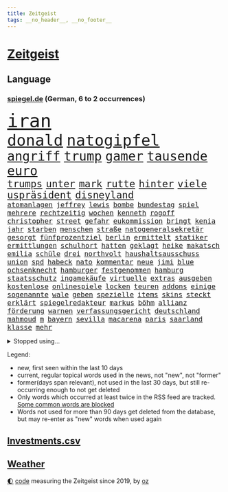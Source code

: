 ```yaml
---
title: Zeitgeist
tags: __no_header__, __no_footer__
---
```


# [Zeitgeist](https://oliz.io/zeitgeist/)

## Language

<h3><a href="https://www.spiegel.de" target="_blank">spiegel.de</a> (German, 6 to 2 occurrences)</h3>
<p style="font-family:monospace">
<span style="font-size:32pt"><a href="news_links.html#iran" class="current">iran</a></span>
<br>
<span style="font-size:27pt"><a href="news_links.html#donald" class="current">donald</a></span>
<span style="font-size:27pt"><a href="news_links.html#natogipfel" class="current">natogipfel</a></span>
<br>
<span style="font-size:22pt"><a href="news_links.html#angriff" class="current">angriff</a></span>
<span style="font-size:22pt"><a href="news_links.html#trump" class="current">trump</a></span>
<span style="font-size:22pt"><a href="news_links.html#gamer" class="new">gamer</a></span>
<span style="font-size:22pt"><a href="news_links.html#tausende" class="current">tausende</a></span>
<span style="font-size:22pt"><a href="news_links.html#euro" class="current">euro</a></span>
<br>
<span style="font-size:17pt"><a href="news_links.html#trumps" class="current">trumps</a></span>
<span style="font-size:17pt"><a href="news_links.html#unter" class="current">unter</a></span>
<span style="font-size:17pt"><a href="news_links.html#mark" class="current">mark</a></span>
<span style="font-size:17pt"><a href="news_links.html#rutte" class="current">rutte</a></span>
<span style="font-size:17pt"><a href="news_links.html#hinter" class="current">hinter</a></span>
<span style="font-size:17pt"><a href="news_links.html#viele" class="current">viele</a></span>
<span style="font-size:17pt"><a href="news_links.html#uspräsident" class="current">uspräsident</a></span>
<span style="font-size:17pt"><a href="news_links.html#disneyland" class="new">disneyland</a></span>
<br>
<span style="font-size:12pt"><a href="news_links.html#atomanlagen" class="current">atomanlagen</a></span>
<span style="font-size:12pt"><a href="news_links.html#jeffrey" class="current">jeffrey</a></span>
<span style="font-size:12pt"><a href="news_links.html#lewis" class="current">lewis</a></span>
<span style="font-size:12pt"><a href="news_links.html#bombe" class="current">bombe</a></span>
<span style="font-size:12pt"><a href="news_links.html#bundestag" class="current">bundestag</a></span>
<span style="font-size:12pt"><a href="news_links.html#spiel" class="current">spiel</a></span>
<span style="font-size:12pt"><a href="news_links.html#mehrere" class="current">mehrere</a></span>
<span style="font-size:12pt"><a href="news_links.html#rechtzeitig" class="current">rechtzeitig</a></span>
<span style="font-size:12pt"><a href="news_links.html#wochen" class="current">wochen</a></span>
<span style="font-size:12pt"><a href="news_links.html#kenneth" class="new">kenneth</a></span>
<span style="font-size:12pt"><a href="news_links.html#rogoff" class="new">rogoff</a></span>
<span style="font-size:12pt"><a href="news_links.html#christopher" class="current">christopher</a></span>
<span style="font-size:12pt"><a href="news_links.html#street" class="current">street</a></span>
<span style="font-size:12pt"><a href="news_links.html#gefahr" class="current">gefahr</a></span>
<span style="font-size:12pt"><a href="news_links.html#eukommission" class="current">eukommission</a></span>
<span style="font-size:12pt"><a href="news_links.html#bringt" class="current">bringt</a></span>
<span style="font-size:12pt"><a href="news_links.html#kenia" class="current">kenia</a></span>
<span style="font-size:12pt"><a href="news_links.html#jahr" class="current">jahr</a></span>
<span style="font-size:12pt"><a href="news_links.html#starben" class="current">starben</a></span>
<span style="font-size:12pt"><a href="news_links.html#menschen" class="current">menschen</a></span>
<span style="font-size:12pt"><a href="news_links.html#straße" class="current">straße</a></span>
<span style="font-size:12pt"><a href="news_links.html#natogeneralsekretär" class="current">natogeneralsekretär</a></span>
<span style="font-size:12pt"><a href="news_links.html#gesorgt" class="current">gesorgt</a></span>
<span style="font-size:12pt"><a href="news_links.html#fünfprozentziel" class="new">fünfprozentziel</a></span>
<span style="font-size:12pt"><a href="news_links.html#berlin" class="current">berlin</a></span>
<span style="font-size:12pt"><a href="news_links.html#ermittelt" class="current">ermittelt</a></span>
<span style="font-size:12pt"><a href="news_links.html#statiker" class="current">statiker</a></span>
<span style="font-size:12pt"><a href="news_links.html#ermittlungen" class="current">ermittlungen</a></span>
<span style="font-size:12pt"><a href="news_links.html#schulhort" class="current">schulhort</a></span>
<span style="font-size:12pt"><a href="news_links.html#hatten" class="current">hatten</a></span>
<span style="font-size:12pt"><a href="news_links.html#geklagt" class="current">geklagt</a></span>
<span style="font-size:12pt"><a href="news_links.html#heike" class="new">heike</a></span>
<span style="font-size:12pt"><a href="news_links.html#makatsch" class="new">makatsch</a></span>
<span style="font-size:12pt"><a href="news_links.html#emilia" class="new">emilia</a></span>
<span style="font-size:12pt"><a href="news_links.html#schüle" class="new">schüle</a></span>
<span style="font-size:12pt"><a href="news_links.html#drei" class="current">drei</a></span>
<span style="font-size:12pt"><a href="news_links.html#northvolt" class="current">northvolt</a></span>
<span style="font-size:12pt"><a href="news_links.html#haushaltsausschuss" class="current">haushaltsausschuss</a></span>
<span style="font-size:12pt"><a href="news_links.html#union" class="current">union</a></span>
<span style="font-size:12pt"><a href="news_links.html#spd" class="current">spd</a></span>
<span style="font-size:12pt"><a href="news_links.html#habeck" class="current">habeck</a></span>
<span style="font-size:12pt"><a href="news_links.html#nato" class="current">nato</a></span>
<span style="font-size:12pt"><a href="news_links.html#kommentar" class="current">kommentar</a></span>
<span style="font-size:12pt"><a href="news_links.html#neue" class="current">neue</a></span>
<span style="font-size:12pt"><a href="news_links.html#jimi" class="new">jimi</a></span>
<span style="font-size:12pt"><a href="news_links.html#blue" class="current">blue</a></span>
<span style="font-size:12pt"><a href="news_links.html#ochsenknecht" class="current">ochsenknecht</a></span>
<span style="font-size:12pt"><a href="news_links.html#hamburger" class="current">hamburger</a></span>
<span style="font-size:12pt"><a href="news_links.html#festgenommen" class="current">festgenommen</a></span>
<span style="font-size:12pt"><a href="news_links.html#hamburg" class="current">hamburg</a></span>
<span style="font-size:12pt"><a href="news_links.html#staatsschutz" class="new">staatsschutz</a></span>
<span style="font-size:12pt"><a href="news_links.html#ingamekäufe" class="current">ingamekäufe</a></span>
<span style="font-size:12pt"><a href="news_links.html#virtuelle" class="current">virtuelle</a></span>
<span style="font-size:12pt"><a href="news_links.html#extras" class="current">extras</a></span>
<span style="font-size:12pt"><a href="news_links.html#ausgeben" class="current">ausgeben</a></span>
<span style="font-size:12pt"><a href="news_links.html#kostenlose" class="current">kostenlose</a></span>
<span style="font-size:12pt"><a href="news_links.html#onlinespiele" class="new">onlinespiele</a></span>
<span style="font-size:12pt"><a href="news_links.html#locken" class="current">locken</a></span>
<span style="font-size:12pt"><a href="news_links.html#teuren" class="current">teuren</a></span>
<span style="font-size:12pt"><a href="news_links.html#addons" class="new">addons</a></span>
<span style="font-size:12pt"><a href="news_links.html#einige" class="current">einige</a></span>
<span style="font-size:12pt"><a href="news_links.html#sogenannte" class="current">sogenannte</a></span>
<span style="font-size:12pt"><a href="news_links.html#wale" class="current">wale</a></span>
<span style="font-size:12pt"><a href="news_links.html#geben" class="current">geben</a></span>
<span style="font-size:12pt"><a href="news_links.html#spezielle" class="current">spezielle</a></span>
<span style="font-size:12pt"><a href="news_links.html#items" class="new">items</a></span>
<span style="font-size:12pt"><a href="news_links.html#skins" class="new">skins</a></span>
<span style="font-size:12pt"><a href="news_links.html#steckt" class="current">steckt</a></span>
<span style="font-size:12pt"><a href="news_links.html#erklärt" class="current">erklärt</a></span>
<span style="font-size:12pt"><a href="news_links.html#spiegelredakteur" class="current">spiegelredakteur</a></span>
<span style="font-size:12pt"><a href="news_links.html#markus" class="current">markus</a></span>
<span style="font-size:12pt"><a href="news_links.html#böhm" class="new">böhm</a></span>
<span style="font-size:12pt"><a href="news_links.html#allianz" class="current">allianz</a></span>
<span style="font-size:12pt"><a href="news_links.html#förderung" class="current">förderung</a></span>
<span style="font-size:12pt"><a href="news_links.html#warnen" class="current">warnen</a></span>
<span style="font-size:12pt"><a href="news_links.html#verfassungsgericht" class="current">verfassungsgericht</a></span>
<span style="font-size:12pt"><a href="news_links.html#deutschland" class="current">deutschland</a></span>
<span style="font-size:12pt"><a href="news_links.html#mahmoud" class="current">mahmoud</a></span>
<span style="font-size:12pt"><a href="news_links.html#m" class="current">m</a></span>
<span style="font-size:12pt"><a href="news_links.html#bayern" class="current">bayern</a></span>
<span style="font-size:12pt"><a href="news_links.html#sevilla" class="current">sevilla</a></span>
<span style="font-size:12pt"><a href="news_links.html#macarena" class="new">macarena</a></span>
<span style="font-size:12pt"><a href="news_links.html#paris" class="current">paris</a></span>
<span style="font-size:12pt"><a href="news_links.html#saarland" class="current">saarland</a></span>
<span style="font-size:12pt"><a href="news_links.html#klasse" class="current">klasse</a></span>
<span style="font-size:12pt"><a href="news_links.html#mehr" class="current">mehr</a></span>
</p>
<details>
<summary>Stopped using...</summary>
<p class="former" style="font-size:12pt">
van(1707) gefordert(1706) getan(1706) bank(1705) bilanz(1705) facebook(1705) nachfolge(1705) senat(1705) umfeld(1705) vfl(1705) dauerhaft(1704) leichter(1704) vergeben(1704) welle(1704) übersicht(1704) beschreibt(1703) empörung(1703) kandidaten(1703) klein(1703) 2021(1702) beteiligten(1702) hören(1702) müsse(1702) reich(1702) konflikte(1701) positiv(1701) punkte(1701) verschwunden(1701) warentest(1701) löste(1700) minute(1700) rand(1700) 33(1699) aufstieg(1699) bestimmte(1699) livestream(1699) obama(1699) pflege(1699) schiff(1699) amerikaner(1698) amsterdam(1698) größter(1698) guter(1698) kämpfe(1698) prinz(1698) riss(1698) beispielen(1697) eintracht(1697) kleines(1697) kolumnist(1697) kraftvoll(1697) lauterbach(1697) literatur(1697) müller(1697) solle(1697) who(1697) befürchten(1696) hotel(1696) untersagt(1696) wirken(1696) forderte(1695) hieß(1695) jedenfalls(1695) sinn(1695) anteil(1694) nerven(1694) gemeinsamen(1693) west(1693) öffentlichkeit(1693) anlass(1692) hölle(1692) verbreitet(1692) wolle(1692) entsetzt(1690) projekt(1690) unbedingt(1690) 10(1689) anbieter(1688) heil(1687) schottland(1687) entscheidenden(1686) offiziellen(1686) brite(1685) erfolgreichsten(1684) genauso(1684) half(1683) juristisch(1682) polnische(1682) vorgelegt(1681) lücke(1680) affäre(1679) beschlagnahmt(1679) holocaust(1679) insolvenz(1676) trauert(1675) bundesverfassungsgericht(1673) verständnis(1673) verkehr(1670) schock(1668) sportler(1668) dauert(1666) unterdessen(1663) geblieben(1661) startup(1648) diagnose(1590) öffnet(1589) gezielt(1584) sahra(1559) wagenknecht(1559) übrig(1521) unfälle(1492) serbien(1459) volk(1441) las(1413) konzerns(1399) erkrankte(1388) gemeinschaft(1372) nachmittag(1372) gewohnt(1370) älteste(1338) lädt(1318) verteidiger(1307) loch(1281) kanzlers(1257) hauptbahnhof(1241) spektakel(1241) einheit(1222) helikopter(1221) umfragen(1217) mut(1211) stabil(1190) unmittelbar(1190) erneuerbare(1187) fünften(1186) 34(1172) unterliegt(1119) viral(1117) konzerte(1113) belegt(1102) jugendlicher(1098) kaffee(1093) youtube(1091) angehörigen(1086) neustart(1080) dramatische(1073) 16jähriger(1069) verstoßen(1067) schwächelt(1061) ähnlichen(1056) tode(1047) globalen(1044) offizielle(1036) raten(1034) giorgia(1030) antarktis(1016) kommunikation(1001) ersetzt(995) begegnung(985) psychologin(982) wählt(977) überraschenden(973) eric(945) redet(937) tabu(937) böhmermann(932) überzeugen(922) überlebende(920) größeren(903) jahresbeginn(903) verwendet(897) rammt(894) jung(885) lebensgefahr(885) passanten(880) minderjährige(874) islamistischen(863) filmen(853) schöner(847) vermeintliche(845) duisburg(827) hamilton(827) rechtspopulisten(825) begangen(817) fließen(817) betreiben(815) betrunkener(800) 13jährige(793) hoeneß(782) massenhaft(776) kolleginnen(774) beine(773) rad(766) unterbrochen(764) parteitag(758) auswirken(752) kane(752) schlagabtausch(747) schönsten(746) lebensgefährlich(743) rechtsextremer(721) unseren(713) schweigt(712) weisen(704) essener(702) pass(701) csuchef(698) besiegen(692) wmtitel(687) lagen(686) metropole(684) vergangene(676) metern(665) verkehrsunfall(653) trendwende(651) achtzigerjahren(636) generalbundesanwalt(635) 76(628) auftritte(622) qualifikation(621) fehlte(619) strafgerichtshof(615) 22jährige(609) taucht(603) bist(602) böse(602) begründet(599) nächte(598) versammelt(581) mohammad(580) via(578) wild(578) klingen(577) stellten(572) signalisiert(563) verschaffen(558) robbie(547) demnächst(542) dorthin(533) guardiola(531) geschützt(524) nicole(521) vincent(520) pep(515) begegnen(511) beantragt(503) michel(503) anhörung(498) elton(489) konzept(484) angeordnet(481) plänen(479) verbotene(478) sportlichen(469) verzögern(469) raf(468) gefeuert(465) befragt(462) ranking(462) sophia(461) apples(460) höchstwert(454) kitas(454) kreativ(454) erfolgreicher(449) überlassen(447) jamal(446) musiala(446) dominanz(444) ersatz(444) pole(442) abgrund(440) vorschriften(433) integration(432) ausprobiert(427) größtes(424) entlassung(422) escooter(422) gesenkt(420) einheimische(416) sticht(415) engel(412) ablauf(408) quartal(403) gezielten(402) klug(402) rafael(402) kehren(399) geldwäsche(398) bmw(396) kryptowährung(396) jeweiligen(394) vergnügen(392) 28jährige(389) bilden(386) heimspiel(384) schlacht(383) rutschen(382) schütze(382) brutalen(381) geteilt(379) steven(378) zelebriert(371) sonja(369) jubel(367) tourist(367) albanien(365) ordnete(365) franken(362) übte(362) basel(361) gemeint(361) neuestes(361) fitness(360) warnte(354) gebissen(351) urteile(351) wussten(351) harris(350) umsatz(346) autounfall(345) toben(342) gekämpft(340) wählten(340) bekamen(336) wanderer(336) fitnessstudio(335) ryanair(333) ausgeschieden(323) verkörpert(322) abnehmspritzen(320) vorgeschlagen(319) ansehen(318) notfalls(318) anrichten(314) skepsis(313) bundesnetzagentur(312) lächerlich(310) verzweifelt(309) adele(307) versammeln(306) ausgestattet(305) verließ(305) lka(303) einigkeit(299) aktionäre(298) lautet(297) 29jährige(296) traditionelle(296) viermal(295) verfolgungsjagd(294) vermeidet(294) wolf(292) plattformen(290) erstattet(288) fläche(287) signale(287) schnäppchen(283) übernahm(283) khan(282) pate(282) expartner(281) júnior(280) witze(279) dürr(278) gelangt(278) design(277) müde(277) with(277) 55(276) cem(276) özdemir(276) spieltag(273) warb(273) tolle(270) trieb(270) späte(266) scheiterns(265) usbundesstaaten(262) code(261) verdiente(260) bastelt(259) 2500(258) kabel(258) 02(256) stimmten(256) bescheiden(255) esc(255) ufer(254) dieter(252) direkte(252) streamingdienst(251) blume(250) königreich(250) skispringen(250) günstigen(248) rockstar(246) mutterschaft(245) zählen(245) eilt(244) first(244) frisur(244) fröhliche(243) häme(243) erpresser(239) vegas(239) exemplar(238) fische(238) antisemitischen(237) made(237) brett(236) laufenden(236) raphael(235) bröning(234) unterschrift(234) qualifiziert(232) designierte(231) pink(228) euch(227) zusammenarbeiten(227) johannes(226) manipulieren(226) größeres(225) fortan(224) gary(224) autobiografie(223) exporte(223) chinesischer(222) dunkelheit(221) moore(218) radikal(218) armin(217) laschet(217) millionenbetrag(216) grab(215) schlappe(215) pyrotechnik(214) hochschulen(213) andrij(211) beleg(211) bekomme(207) inmitten(207) russlandsanktionen(207) exchef(206) konzernen(206) wechseljahre(206) zufriedenheit(206) bruttoinlandsprodukt(205) aldi(204) luftfahrt(204) end(203) ruhen(203) lopez(201) unbekannter(201) beschwerde(198) unsichere(195) queeren(194) repräsentantenhaus(194) fraktionschef(192) stärkung(192) unheimliche(192) gegeneinander(191) wirtschaftsweisen(191) neugeborene(190) prozentpunkte(190) lobbyisten(188) onlyfans(188) rechtsradikalen(185) amtseinführung(184) scholz'(184) oeynhausen(183) schlange(183) verließen(181) befreiung(180) formtief(180) 65jährigen(179) baugenehmigungen(179) zusammengetragen(178) angekündigten(177) strafgerichtshofs(177) vereinigte(177) argument(176) models(176) soldat(176) derselben(175) nervt(175) neuigkeiten(175) schiffsunglück(175) amtskollegen(174) mexikanische(174) schauspielerinnen(174) norweger(172) spotify(172) wunde(171) preiserhöhungen(168) tabelle(168) begriffen(167) fbichef(167) verunglücken(167) dankte(166) absetzung(165) affront(165) kannten(165) insolvent(164) bewusstlos(163) düsteren(163) schlagzeuger(163) bip(162) feuern(161) heide(161) lüneburger(161) faktoren(160) kanadas(160) rezepte(160) diagnostiziert(159) zeitdruck(159) empfehlen(157) konzepte(157) mythos(157) abgeschlossen(156) gestaltete(156) institution(156) op(156) 14jähriger(155) freiwilligen(155) kaninchen(155) kannst(155) konsumenten(155) kriegt(155) tafeln(155) schildern(154) baldoni(153) blake(153) inhalt(153) lively(153) wiener(153) farage(152) tatverdacht(152) wonach(152) beliebtes(149) familiengeschichte(148) luke(148) täters(148) petersplatz(147) pontifex(147) überlebten(147) treu(146) unsicherheiten(146) abziehen(145) bangkok(145) diät(145) schwede(145) sängers(145) cdugeneralsekretär(144) partys(144) skandale(144) vorteil(144) wiederholten(144) mund(143) nächstenliebe(143) studentinnen(141) trinkwasser(141) zweites(141) johanna(140) salman(140) studio(140) 77(139) londons(139) schnappt(139) vietnam(139) predigt(138) kurznachrichtendienst(136) aufbruch(134) monatelang(134) anreise(133) erfolgsgeschichte(133) erteilen(133) gesunde(133) linkenpolitiker(133) neigt(133) wehretat(133) ratschlag(132) entkommt(131) kriegsende(131) schlimmen(131) fortbildungen(130) ausländer(129) erneuerung(129) schleswigholsteins(129) verzweifelten(129) großartigen(128) plaudert(128) istanbuler(127) kuriosesten(126) ushauptstadt(125) weltspitze(125) stephan(124) belgrad(123) bequem(123) zollkrieg(123) israelhamaskrieg(122) massenentlassungen(122) spannung(122) stillem(121) unterzeichnet(121) sun(120) ungültig(120) auszuschließen(119) spender(119) arroganz(118) fix(118) schärfe(118) berlinerin(117) lebenslauf(117) spielberg(117) mexikaner(116) schneidet(116) aufholjagd(115) yuval(115) beherrscht(114) biopic(114) boulevardzeitung(114) tornados(112) kovač(110) mandatsträger(110) niko(110) angeschlagen(109) ekrem(109) raab(109) faszination(108) pflegende(108) würdigung(108) abitur(107) boston(106) siege(106) vorgeführt(106) zolldrohungen(106) südpol(105) aufruf(104) bezahlte(104) rtl(104) aufatmen(103) entfernten(103) kanye(103) meereis(103) bombenanschlag(102) käse(102) vorurteilen(102) bvg(101) eier(101) germany(101) karneval(101) plakaten(101) prag(101) langfristigen(100) ausrichten(99) cdupolitikers(99) totem(99) lahme(98) quadrat(98) monaco(97) opa(97) scheinbar(97) staatspräsident(97) großvater(96) henning(96) legalen(96) verruf(96) ausschuss(95) selbstständig(95) tücken(95) absicherung(94) arg(94) braun(94) fortnite(94) weißes(94) jetzigen(93) kommilitonen(93) kredite(93) künstlich(93) bodentruppen(92) formel1star(92) friedensgesprächen(92) generalstaatsanwaltschaft(91) reichsbürgergruppe(91) 71jährige(90) geschlechtern(90) kreuzverhör(90) mitsprache(90) packungen(90) zweifelhafte(90) vannes(89) 46jährige(88) auslöst(88) konzentriert(88) begründete(87) lieferkettengesetz(87) papstes(87) rostocker(87) sessel(87) todesfall(87) anbieten(86) anonymer(86) frauenleiche(86) kentucky(86) krachte(86) pufferzone(86) stach(86) erhöhung(85) gegnerischen(85) kirchenoberhaupt(85) klassenerhalt(85) klassenkampf(85) kommentatoren(85) preispolitik(85) staatsräson(85) überzahl(85) aggressor(84) banknoten(84) dan(84) geldscheine(84) gleise(84) kaution(84) zelebrieren(84) 24jährigen(83) astronaut(83) hinters(83) iwstudie(83) sbahnen(83) wirbeln(83) ärmsten(83) chronik(82) entstand(82) fcfans(82) internes(82) kniggeexperte(82) peppa(82) selbstverständnis(82) usrepublikaner(82) wahrzeichen(82) wozu(82) wutz(82) dreist(81) expolitiker(81) hanoi(81) extennisstar(80) politischem(80) prozesse(80) schwarzroten(80) zivilbevölkerung(80) übertrifft(80) antreibt(79) blutende(79) enfant(79) hintertreffen(79) rückhalt(79) terrible(79) wortgefecht(79) asiatische(78) hingelegt(78) infolge(78) jj(78) luxusjacht(78) machbar(78) narren(78) south(78) baller(77) bbc(77) entkam(77) führenden(77) howard(77) kopiert(77) lutnick(77) zerbricht(77) ausschlaggebend(76) beschlossene(76) büttner(76) canaria(76) doping(76) eishockey(76) femizide(76) gran(76) karim(76) kinderärztin(76) lizzo(76) toronto(76) übung(76) gewinne(75) juve(75) wahlgeschenke(75) angriffskriegs(74) beugen(74) geplantes(74) großbaustelle(74) gynäkologe(74) hängepartie(74) mancher(74) eingenommen(73) freundlichkeit(73) tragische(73) wartezeiten(73) avocado(72) exkanzlerin(72) kunstform(72) präsidentschaftswahlkampf(72) 39jährige(71) ausgebildet(71) entertainment(71) hinten(71) verhandlern(71) wehrbeauftragten(71) 13000(70) animieren(70) glyphosat(70) liberaler(70) musikerin(70) prozesses(70) ushandelsminister(70) überschreitet(70) 118(69) anzugskandal(69) ernten(69) fertiggestellt(69) flugblätter(69) geldes(69) herauskommen(69) livestreams(69) materialschlacht(69) 105(68) entworfen(68) extremistische(68) fähig(68) hochwasser(68) meetings(68) parteiführung(68) spdministerpräsident(68) gästen(67) josh(67) kraftakt(67) lego(67) militärfahrzeug(67) prunk(67) präsidium(67) rosenstolz(67) titelträger(67) verkürzen(67) 160000(66) architektur(66) doppelrolle(66) gewahrsam(66) jubelten(66) lebenszufriedenheit(66) vakant(66) vorsitz(66) warschau(66) airbnb(65) brückenbauer(65) fahrers(65) probiert(65) weitreichenden(65) analysten(64) kappe(64) prahlt(64) regionale(64) reiseziele(64) ferraripilot(63) gehörigen(63) kindersitze(63) läden(63) north(63) qualifying(63) steckten(63) stillen(63) wachstumsprognose(63) abstürzen(62) einschränkung(62) i̇mamoğlu(62) orientieren(62) parat(62) podium(62) schiffs(62) telefonieren(62) umweltfreundlich(62) weltranglistendritte(62) antiterroreinheit(61) dieb(61) ethisch(61) grenzpolizisten(61) israeli(61) rentenalter(61) ronen(61) verteidigte(61) wiedergefunden(61) beute(60) briefing(60) copilot(60) formalie(60) lotse(60) touristenattraktion(60) vorführungen(60) 65000(59) abtreibungsrecht(59) beinhaltet(59) kündigten(59) tiraden(59) werbespots(59) zurückkehren(59) 199(58) abgabe(58) finnen(58) journalismus(58) plenum(58) robuste(58) 30jährige(57) 36jähriger(57) spione(57) ukrainegespräche(57) wertvollste(57) denzel(56) genuss(56) handwerker(56) lebensgeschichte(56) lyon(56) olympique(56) vorlesen(56) komplette(55) wetterte(55) apotheken(54) ausgebrannt(54) datenvolumen(54) fitzek(54) gewerkschafter(54) sichere(54) verteidigungspolitiker(54) weltberühmt(54) dfbpokalfinale(53) ersteigert(53) ladung(53) monsanto(53) serbiens(53) teresa(53) ausreißer(52) enormen(52) ullrich(52) dringt(51) erwärmt(51) hitzewellen(51) lehrstunde(51) preisgegeben(51) aktivistinnen(50) anja(50) armstrong(50) hailey(50) missverstanden(50) rogge(50) säuglings(50) verkäufe(50) hochhauses(49) karsten(49) kriminalstatistik(49) kuscheln(49) liechtenstein(49) masters(49) minutenlang(49) rückbau(49) schmackhaft(49) sonntagmorgen(49) sturzfluten(49) behielt(48) bäumen(48) rasenmäher(48) spontan(48) wütenden(48) angedroht(47) del(47) dj(47) fußballbundesligisten(47) gerufen(47) gerührt(47) klicks(47) lukrativen(47) mafia(47) onlinehass(47) satellitenbilder(47) sätze(47) klaut(46) kleinbus(46) thiel(46) tribut(46) usuniversitäten(46) beeinflusst(45) einzuhalten(45) hemmungen(45) schauspielern(45) weggefährten(45) wohnungsmarkt(45) zielgeraden(45) ausscheidungen(44) gedächtnis(44) legendäre(44) wassersparen(44) bewegenden(43) eindrucksvoll(43) gags(43) nachempfundene(43) niederbayern(43) praktische(43) rückführung(43) transplantieren(43) uli(43) akkus(42) gehasst(41) leitindex(41) propalästinensischer(41) siegfried(41) 64jährige(40) exprofi(40) isst(40) rausschmiss(40) zähmen(40) aufgedeckt(39) emotionaler(39) it(39) kürzester(39) menschenleben(39) scott(39) zurückliegt(39) ägyptische(39) einpflanzen(38) geschäftsjahr(38) korrupt(38) niere(38) reserven(38) rushdie(38) absichtlich(37) britischem(37) cochef(37) einlegen(37) kostüme(37) lindau(37) mangelnden(37) militäroffensive(37) missouri(37) usablog(37) verschont(37) ausschussvorsitze(36) einspruch(36) formulierungen(36) fuchs(36) klägerinnen(36) yair(36) bosse(35) europapokal(35) lebensunterhalt(35) rasern(35) bessent(34) blutige(34) breuer(34) gemischten(34) generalinspekteur(34) konstellation(34) polizeigewerkschaft(34) radikalisierung(34) schlaflosigkeit(34) singh(34) transplantationen(34) wiedergutmachung(34) abschließen(33) ausweisen(33) blüht(33) destabilisieren(33) handgepäck(33) hergestellte(33) hvv(33) kurve(33) meldeten(33) starkey(33) treue(33) vertriebene(33) zak(33) abba(32) apokalyptisches(32) christ(32) eh(32) feierlichkeiten(32) hollen(32) reagan(32) ronald(32) sanften(32) zweitligist(32) bizarrer(31) haftbefehle(31) kenton(31) komplexen(31) mammutprozess(31) schleppend(31) techkonzerne(31) usjustizministerium(31) wilke(31) zeugenstand(31) atpturnier(30) bestehe(30) missglückten(30) baumarkt(29) bewundern(29) cotrainer(29) einflussreichsten(29) sandro(29) spielzeit(29) deutschkolumne(28) dreiecke(28) güte(28) kategorisch(28) schwiegersohn(28) verbrennt(28) vorfahren(28) überzeugte(28) abendessen(27) don(27) gewaltbereit(27) lineker(27) meistertitel(27) pettit(27) psychiater(27) rafterroristen(27) statue(27) unverantwortlich(27) laune(26) weiht(26) 1970(25) voraussetzung(25) wiederhergestellt(25) beleuchtet(24) dfbpokalsieger(24) erschwingliche(24) irreguläre(24) schiefgehen(24) sperrmüll(24) technisch(24) 48jährige(23) finalturnier(23) getesteten(23) gigawatt(23) historischem(23) kannte(23) platzierung(23) stadtverwaltung(23) territoriale(23) 35jährigen(22) nbaplayoffs(22) revolutionierte(22) überarbeitet(22) argumentieren(21) bedrohten(21) flaute(21) irische(21) meinungen(21) mobilnummer(21) offline(21) points(21) retrolook(21) spiegelteam(21) 1100(20) fehlstart(20) floh(20) gewähren(20) sa’ar(20) western(20) zweifelhafter(20) 25jährige(19) abgesichert(19) jüdisches(19) offensivstar(19) reinhard(19) vernichtung(19) fehlverhaltens(18) formte(18) losgeworden(18) pfad(18) usgeschichte(18) verbliebenen(18) wildeste(18) allergiker(17) aufgebaut(17) beißen(17) eishockeywm(17) aufgewachsen(16) konzentrieren(16) krah(16) moregründer(16) panasonic(16) rucksack(16) zugefügt(16) 1908(15) bestimmter(15) fälschen(15) limburg(15) spart(15) spdfraktion(15) ungarische(15) vorladung(15) weltstar(15) abifeier(14) gaskraftwerke(14) port(14) spaltet(14) turbulente(14) weltberühmten(14) aufgestiegen(13) blüten(13) erzrivalen(13) fakeshops(13) mehrfamilienhaus(13) netzwerken(13) posthum(13) prevost(13) 69jährige(12) dringende(12) düpiert(12) flugblättern(12) generalsekretärin(12) d’italia(11) verschwörungstheorien(11)
</p>
</details>
<p>Legend:
<ul>
<li><span class="new">new</span>, first seen within the last 10 days</li>
<li><span class="current">current</span>, regular topical words used in the news, not "new", not "former"</li>
<li><span class="former">former(days span relevant)</span>, not used in the last 30 days, but still re-occurring enough to not get deleted</li>
<li>Only words which occurred at least twice in the RSS feed are tracked. <a href="language/filters.py">Some common words are blocked</a></li>
<li>Words not used for more than 90 days get deleted from the database, but may re-enter as "new" words when used again</li>
</ul>
</p>

## [Investments](investments.html)[.csv](investments.csv)

## [Weather](weather.html)

<footer>
<a href="javascript:toggleTheme()" class="nav">🌓</a>
<a href="https://github.com/ooz/zeitgeist">code</a> measuring the Zeitgeist since 2019, by <a href="https://oliz.io">oz</a>
</footer>
